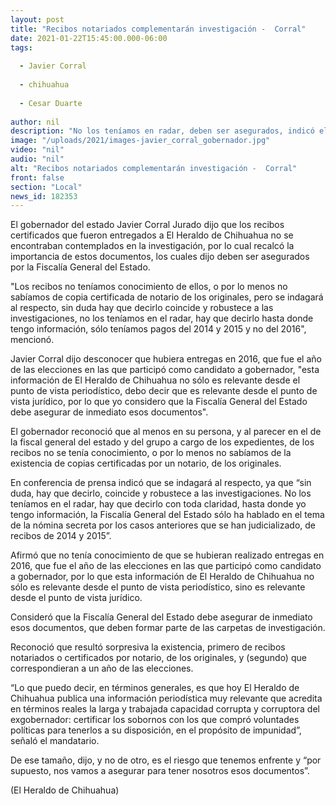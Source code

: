 ```yaml
---
layout: post
title: "Recibos notariados complementarán investigación -  Corral"
date: 2021-01-22T15:45:00.000-06:00
tags:
  
  - Javier Corral
  
  - chihuahua
  
  - Cesar Duarte
  
author: nil
description: "No los teníamos en radar, deben ser asegurados, indicó el gobernador"
image: "/uploads/2021/images-javier_corral_gobernador.jpg"
video: "nil"
audio: "nil"
alt: "Recibos notariados complementarán investigación -  Corral"
front: false
section: "Local"
news_id: 182353
---
```


El gobernador del estado Javier Corral Jurado dijo que los recibos certificados que fueron entregados a El Heraldo de Chihuahua no se encontraban contemplados en la investigación, por lo cual recalcó la importancia de estos documentos, los cuales dijo deben ser asegurados por la Fiscalía General del Estado.

"Los recibos no teníamos conocimiento de ellos, o por lo menos no sabíamos de copia certificada de notario de los originales, pero se indagará al respecto, sin duda hay que decirlo coincide y robustece a las investigaciones, no los teníamos en el radar, hay que decirlo hasta donde tengo información, sólo teníamos pagos del 2014 y 2015 y no del 2016", mencionó.

Javier Corral dijo desconocer que hubiera entregas en 2016, que fue el año de las elecciones en las que participó como candidato a gobernador, "esta información de El Heraldo de Chihuahua no sólo es relevante desde el punto de vista periodístico, debo decir que es relevante desde el punto de vista jurídico, por lo que yo considero que la Fiscalía General del Estado debe asegurar de inmediato esos documentos".

El gobernador reconoció que al menos en su persona, y al parecer en el de la fiscal general del estado y del grupo a cargo de los expedientes, de los recibos no se tenía conocimiento, o por lo menos no sabíamos de la existencia de copias certificadas por un notario, de los originales.

En conferencia de prensa indicó que se indagará al respecto, ya que “sin duda, hay que decirlo, coincide y robustece a las investigaciones. No los teníamos en el radar, hay que decirlo con toda claridad, hasta donde yo tengo información, la Fiscalía General del Estado sólo ha hablado en el tema de la nómina secreta por los casos anteriores que se han judicializado, de recibos de 2014 y 2015”.

Afirmó que no tenía conocimiento de que se hubieran realizado entregas en 2016, que fue el año de las elecciones en las que participó como candidato a gobernador, por lo que esta información de El Heraldo de Chihuahua no sólo es relevante desde el punto de vista periodístico, sino es relevante desde el punto de vista jurídico.

Consideró que la Fiscalía General del Estado debe asegurar de inmediato esos documentos, que deben formar parte de las carpetas de investigación.

Reconoció que resultó sorpresiva la existencia, primero de recibos notariados o certificados por notario, de los originales, y (segundo) que correspondieran a un año de las elecciones.

“Lo que puedo decir, en términos generales, es que hoy El Heraldo de Chihuahua publica una información periodística muy relevante que acredita en términos reales la larga y trabajada capacidad corrupta y corruptora del exgobernador: certificar los sobornos con los que compró voluntades políticas para tenerlos a su disposición, en el propósito de impunidad”, señaló el mandatario.

De ese tamaño, dijo, y no de otro, es el riesgo que tenemos enfrente y “por supuesto, nos vamos a asegurar para tener nosotros esos documentos”.

(El Heraldo de Chihuahua)